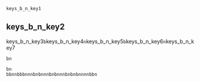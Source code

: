 ```ngMeta
keys_b_n_key1
```
## keys_b_n_key2
keys_b_n_key3`b`keys_b_n_key4`n`keys_b_n_key5`b`keys_b_n_key6`n`keys_b_n_key7


```trytyping
bn
```
```practicetyping
bn
bbnnbbbnnnbnbnnnbnbnnnbnbnbnnnnbbn
```
